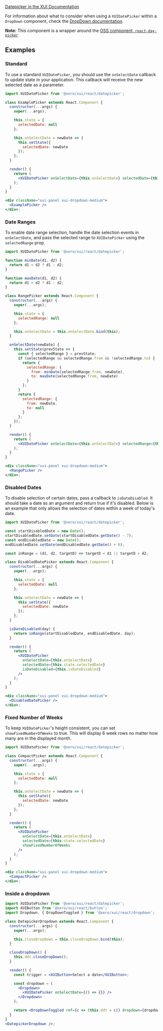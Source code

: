 <div class="xui-margin-vertical">
	<a href="../section-components-collectinginput-datepicker.html" isDocLink>Datepicker in the XUI Documentation</a>
</div>

For information about what to consider when using a `XUIDatePicker` within a `DropDown` component, check the [DropDown documentation](#dropdown).

**Note:** This component is a wrapper around the [OSS component, `react-day-picker`](http://react-day-picker.js.org/)

## Examples

### Standard

To use a standard `XUIDatePicker`, you should use the `onSelectDate` callback to update state in your application. This callback will receive the new selected date as a parameter.

```jsx harmony
import XUIDatePicker from '@xero/xui/react/datepicker';

class ExamplePicker extends React.Component {
  constructor(...args) {
    super(...args);

    this.state = {
      selectedDate: null
    };

    this.onSelectDate = newDate => {
      this.setState({
        selectedDate: newDate
      });
    };
  }

  render() {
    return (
      <XUIDatePicker onSelectDate={this.onSelectDate} selectedDate={this.state.selectedDate} />
    );
  }
}

<div className="xui-panel xui-dropdown-medium">
  <ExamplePicker />
</div>;
```

### Date Ranges

To enable date range selection, handle the date selection events in `onSelectDate`, and pass the selected range to `XUIDatePicker` using the `selectedRange` prop.

```jsx harmony
import XUIDatePicker from '@xero/xui/react/datepicker';

function minDate(d1, d2) {
  return d1 < d2 ? d1 : d2;
}

function maxDate(d1, d2) {
  return d1 > d2 ? d1 : d2;
}

class RangePicker extends React.Component {
  constructor(...args) {
    super(...args);

    this.state = {
      selectedRange: null
    };

    this.onSelectDate = this.onSelectDate.bind(this);
  }

  onSelectDate(newDate) {
    this.setState(prevState => {
      const { selectedRange } = prevState;
      if (selectedRange && selectedRange.from && !selectedRange.to) {
        return {
          selectedRange: {
            from: minDate(selectedRange.from, newDate),
            to: maxDate(selectedRange.from, newDate)
          }
        };
      }
      return {
        selectedRange: {
          from: newDate,
          to: null
        }
      };
    });
  }

  render() {
    return (
      <XUIDatePicker onSelectDate={this.onSelectDate} selectedRange={this.state.selectedRange} />
    );
  }
}

<div className="xui-panel xui-dropdown-medium">
  <RangePicker />
</div>;
```

### Disabled Dates

To disable selection of certain dates, pass a callback to `isDateDisabled`. It should take a date as an argument and return true if it's disabled. Below is an example that only allows the selection of dates within a week of today's date.

```jsx harmony
import XUIDatePicker from '@xero/xui/react/datepicker';

const startDisabledDate = new Date();
startDisabledDate.setDate(startDisabledDate.getDate() - 7);
const endDisabledDate = new Date();
endDisabledDate.setDate(endDisabledDate.getDate() + 8);

const inRange = (d1, d2, targetD) => targetD < d1 || targetD > d2;

class DisabledDatePicker extends React.Component {
  constructor(...args) {
    super(...args);

    this.state = {
      selectedDate: null
    };

    this.onSelectDate = newDate => {
      this.setState({
        selectedDate: newDate
      });
    };
  }

  isDateDisabled(day) {
    return inRange(startDisabledDate, endDisabledDate, day);
  }

  render() {
    return (
      <XUIDatePicker
        onSelectDate={this.onSelectDate}
        selectedDate={this.state.selectedDate}
        isDateDisabled={this.isDateDisabled}
      />
    );
  }
}

<div className="xui-panel xui-dropdown-medium">
  <DisabledDatePicker />
</div>;
```

### Fixed Number of Weeks

To keep `XUIDatePicker`'s height consistent, you can set `showFixedNumberOfWeeks` to true. This will display 6 week rows no matter how many are in the displayed month.

```jsx harmony
import XUIDatePicker from '@xero/xui/react/datepicker';

class CompactPicker extends React.Component {
  constructor(...args) {
    super(...args);

    this.state = {
      selectedDate: null
    };

    this.onSelectDate = newDate => {
      this.setState({
        selectedDate: newDate
      });
    };
  }

  render() {
    return (
      <XUIDatePicker
        onSelectDate={this.onSelectDate}
        selectedDate={this.state.selectedDate}
        showFixedNumberOfWeeks
      />
    );
  }
}

<div className="xui-panel xui-dropdown-medium">
  <CompactPicker />
</div>;
```

### Inside a dropdown

```jsx harmony
import XUIDatePicker from '@xero/xui/react/datepicker';
import XUIButton from '@xero/xui/react/button';
import Dropdown, { DropDownToggled } from '@xero/xui/react/dropdown';

class DatepickerDropdown extends React.Component {
  constructor(...args) {
    super(...args);

    this.closeDropDown = this.closeDropDown.bind(this);
  }

  closeDropDown() {
    this.ddt.closeDropDown();
  }

  render() {
    const trigger = <XUIButton>Select a date</XUIButton>;

    const dropdown = (
      <Dropdown>
        <XUIDatePicker onSelectDate={() => {}} />
      </Dropdown>
    );

    return <DropDownToggled ref={c => (this.ddt = c)} dropdown={dropdown} trigger={trigger} />;
  }
}
<DatepickerDropdown />;
```
